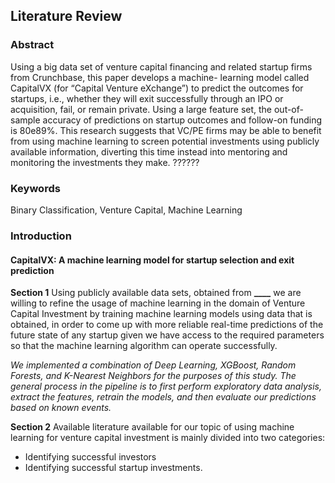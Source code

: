 ## Literature Review

### Abstract

Using a big data set of venture capital financing and related startup firms from Crunchbase, this paper develops a machine- learning model called CapitalVX (for “Capital Venture eXchange”) to predict the outcomes for startups, i.e., whether they will exit successfully through an IPO or acquisition, fail, or remain private. Using a large feature set, the out-of-sample accuracy of predictions on startup outcomes and follow-on funding is 80e89%. This research suggests that VC/PE firms may be able to benefit from using machine learning to screen potential investments using publicly available information, diverting this time instead into mentoring and monitoring the investments they make. ??????

### Keywords

Binary Classification, Venture Capital, Machine Learning

### Introduction

#### CapitalVX: A machine learning model for startup selection and exit prediction

**Section 1**
Using publicly available data sets, obtained from **\_\_\_\_** we are willing to refine the usage of machine learning in the domain of Venture Capital Investment by training machine learning models using data that is obtained, in order to come up with more reliable real-time predictions of the future state of any startup given we have access to the required parameters so that the machine learning algorithm can operate successfully.

_We implemented a combination of Deep Learning, XGBoost, Random Forests, and K-Nearest Neighbors for the purposes of this study._
_The general process in the pipeline is to first perform exploratory data analysis, extract the features, retrain the models, and then evaluate our predictions based on known events._

**Section 2**
Available literature available for our topic of using machine learning for venture capital investment is mainly divided into two categories:

- Identifying successful investors
- Identifying successful startup investments.
